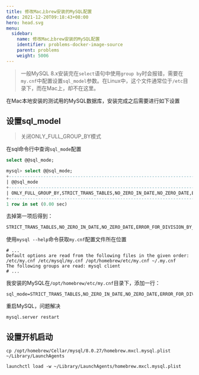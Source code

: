```yaml
---
title: 修改Mac上brew安装的MySQL配置
date: 2021-12-20T09:18:43+08:00
hero: head.svg
menu:
  sidebar:
    name: 修改Mac上brew安装的MySQL配置
    identifier: problems-docker-image-source
    parent: problems
    weight: 5006
---
```


> 一般MySQL 8.x安装完在`select`语句中使用`group by`时会报错，需要在`my.cnf`中配置设置`sql_model`参数。在Linux中，这个文件通常位于`/etc`目录下，而在Mac上，却不在这里。

在Mac本地安装的测试用的MySQL数据库，安装完成之后需要进行如下设置

## 设置sql_model

>  关闭ONLY_FULL_GROUP_BY模式

在sql命令行中查询`sql_mode`配置

```sql
select @@sql_mode;
```

```sql
mysql> select @@sql_mode;
+-----------------------------------------------------------------------------------------------------------------------+
| @@sql_mode                                                                                                            |
+-----------------------------------------------------------------------------------------------------------------------+
| ONLY_FULL_GROUP_BY,STRICT_TRANS_TABLES,NO_ZERO_IN_DATE,NO_ZERO_DATE,ERROR_FOR_DIVISION_BY_ZERO,NO_ENGINE_SUBSTITUTION |
+-----------------------------------------------------------------------------------------------------------------------+
1 row in set (0.00 sec)
```

去掉第一项后得到：

```sql
STRICT_TRANS_TABLES,NO_ZERO_IN_DATE,NO_ZERO_DATE,ERROR_FOR_DIVISION_BY_ZERO,NO_ENGINE_SUBSTITUTION
```

使用`mysql --help`命令获取`my.cnf`配置文件所在位置

```shell
# ...
Default options are read from the following files in the given order:
/etc/my.cnf /etc/mysql/my.cnf /opt/homebrew/etc/my.cnf ~/.my.cnf
The following groups are read: mysql client
# ...
```

我安装的MySQL在`/opt/homebrew/etc/my.cnf`目录下，添加一行：

```
sql_mode=STRICT_TRANS_TABLES,NO_ZERO_IN_DATE,NO_ZERO_DATE,ERROR_FOR_DIVISION_BY_ZERO,NO_ENGINE_SUBSTITUTION
```

重启MySQL，问题解决

```shell
mysql.server restart
```

## 设置开机启动

```shell
cp /opt/homebrew/Cellar/mysql/8.0.27/homebrew.mxcl.mysql.plist ~/Library/LaunchAgents
```

```shell
launchctl load -w ~/Library/LaunchAgents/homebrew.mxcl.mysql.plist
```
